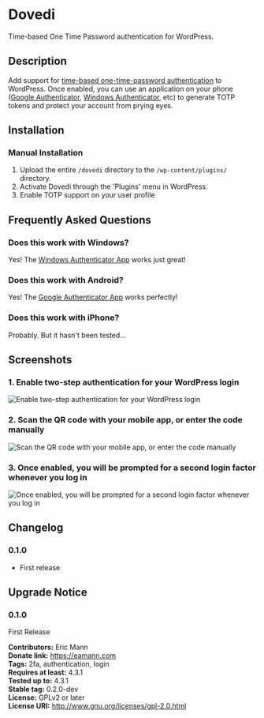 Dovedi
======

Time-based One Time Password authentication for WordPress.

Description
-----------

Add support for [time-based one-time-password authentication](https://en.wikipedia.org/wiki/Time-based_One-time_Password_Algorithm) to WordPress. Once enabled, you can use an application on your phone ([Google Authenticator](https://play.google.com/store/apps/details?id=com.google.android.apps.authenticator2&hl=en), [Windows Authenticator](https://www.microsoft.com/en-us/store/apps/authenticator/9wzdncrfj3rj), etc) to generate TOTP tokens and protect your account from prying eyes.

Installation
------------

### Manual Installation ###

1. Upload the entire `/dovedi` directory to the `/wp-content/plugins/` directory.
2. Activate Dovedi through the 'Plugins' menu in WordPress.
3. Enable TOTP support on your user profile

Frequently Asked Questions
--------------------------

### Does this work with Windows? ###

Yes! The [Windows Authenticator App](https://www.microsoft.com/en-us/store/apps/authenticator/9wzdncrfj3rj) works just great!

### Does this work with Android? ###

Yes! The [Google Authenticator App](https://play.google.com/store/apps/details?id=com.google.android.apps.authenticator2&hl=en) works perfectly!

### Does this work with iPhone? ###

Probably. But it hasn't been tested...

Screenshots
-----------

### 1. Enable two-step authentication for your WordPress login ###
![Enable two-step authentication for your WordPress login](https://s3-us-west-2.amazonaws.com/6675d06c-ea96-49d2-8788-c5bc5129fb4a/Enable-Two-Step.png)

### 2. Scan the QR code with your mobile app, or enter the code manually ###
![Scan the QR code with your mobile app, or enter the code manually](https://s3-us-west-2.amazonaws.com/6675d06c-ea96-49d2-8788-c5bc5129fb4a/Two-Step-QR.png)

### 3. Once enabled, you will be prompted for a second login factor whenever you log in ###
![Once enabled, you will be prompted for a second login factor whenever you log in](https://s3-us-west-2.amazonaws.com/6675d06c-ea96-49d2-8788-c5bc5129fb4a/Authentication-Required.png)

Changelog
----------

### 0.1.0 ###
* First release

Upgrade Notice
--------------

### 0.1.0 ###
First Release

**Contributors:**      Eric Mann  
**Donate link:**       https://eamann.com  
**Tags:**              2fa, authentication, login  
**Requires at least:** 4.3.1  
**Tested up to:**      4.3.1  
**Stable tag:**        0.2.0-dev  
**License:**           GPLv2 or later  
**License URI:**       http://www.gnu.org/licenses/gpl-2.0.html  